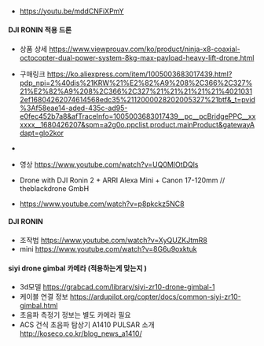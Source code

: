 

####
- https://youtu.be/mddCNFiXPmY


#### DJI RONIN 적용 드론
- 상품 상세 https://www.viewprouav.com/ko/product/ninja-x8-coaxial-octocopter-dual-power-system-8kg-max-payload-heavy-lift-drone.html
- 구매링크 https://ko.aliexpress.com/item/1005003683017439.html?pdp_npi=2%40dis%21KRW%21%E2%82%A9%208%2C366%2C327%21%E2%82%A9%208%2C366%2C327%21%21%21%21%21%40210312ef16804262074614568edc35%2112000028202005327%21btf&_t=pvid%3Af58eae14-aded-435c-ad95-e0fec452b7a8&afTraceInfo=1005003683017439__pc__pcBridgePPC__xxxxxx__1680426207&spm=a2g0o.ppclist.product.mainProduct&gatewayAdapt=glo2kor
- 
- 영상 https://www.youtube.com/watch?v=UQ0MIOtDQls

- Drone with DJI Ronin 2 + ARRI Alexa Mini + Canon 17-120mm // theblackdrone GmbH
- https://www.youtube.com/watch?v=p8pkckz5NC8


#### DJI RONIN
- 조작법 https://www.youtube.com/watch?v=XyQUZKJtmR8
- mini   https://www.youtube.com/watch?v=8G6u9oxktuk


#### siyi drone gimbal 카메라  (적용하는게 맞는지 )
- 3d모델  https://grabcad.com/library/siyi-zr10-drone-gimbal-1
- 케이블 연결 정보 https://ardupilot.org/copter/docs/common-siyi-zr10-gimbal.html
- 초음파 측정기 정보는 별도 카메라 필요 
- ACS 건식 초음파 탐상기 A1410 PULSAR 소개  http://koseco.co.kr/blog_news_a1410/
